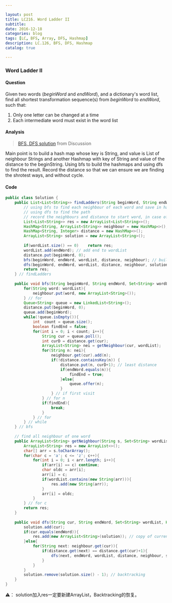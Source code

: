 ```yaml
---

layout: post
title: LC216. Word Ladder II
subtitle: 
date: 2016-12-18
categories: blog
tags: [LC, BFS, Array, DFS, Hashmap]
description: LC.126, BFS, DFS, Hashmap
catalog: true

---
```


### Word Ladder II

#### Question

Given two words (*beginWord* and *endWord*), and a dictionary's word list, find all shortest transformation sequence(s) from *beginWord* to *endWord*, such that:

1. Only one letter can be changed at a time
2. Each intermediate word must exist in the word list

#### Analysis

> [BFS, DFS solution](https://discuss.leetcode.com/topic/27504/my-concise-java-solution-based-on-bfs-and-dfs/2) from Discussion

Main point is to build a hash map whose key is String, and value is List of neighbour Strings and another Hashmap with key of String and value of the distance to the beginString. Using bfs to build the hashmaps and using dfs to find the result. Record the distance so that we can ensure we are finding the shrotest ways, and without cycle. 

#### Code

```java
public class Solution {
    public List<List<String>> findLadders(String beginWord, String endWord, Set<String> wordList) {
        // using bfs to find each neighbour of each word and save in hashmap
        // using dfs to find the path
        // record the neighbours and distance to start word, in case of duplicate or circle
        List<List<String>> res = new ArrayList<List<String>>();
        HashMap<String, ArrayList<String>> neighbour = new HashMap<>();
        HashMap<String, Integer> distance = new HashMap<>();
        ArrayList<String> solution = new ArrayList<String>();
        
        if(wordList.size() == 0)    return res;
        wordList.add(endWord); // add end to wordList
        distance.put(beginWord, 0);
        bfs(beginWord, endWord, wordList, distance, neighbour); // build distance & neighbour
        dfs(beginWord, endWord, wordList, distance, neighbour, solution, res); // dfs search solutions
        return res;
    } // findLadders
    
    public void bfs(String beginWord, String endWord, Set<String> wordList, HashMap<String, Integer> distance, HashMap<String, ArrayList<String>> neighbour){
        for(String word: wordList){
            neighbour.put(word, new ArrayList<String>());
        } // for
        Queue<String> queue = new LinkedList<String>();
        distance.put(beginWord, 0);
        queue.add(beginWord);
        while(!queue.isEmpty()){
            int  count = queue.size();
            boolean findEnd = false;
            for(int i = 0; i < count; i++){
                String cur = queue.poll();
                int curD = distance.get(cur);
                ArrayList<String> nei = getNeighbour(cur, wordList);
                for(String n: nei){
                    neighbour.get(cur).add(n);
                    if(!distance.containsKey(n)) { 
                        distance.put(n, curD+1); // least distance
                        if(endWord.equals(n)){
                            findEnd = true;
                        }else{
                            queue.offer(n);
                        }
                    } // if first visit
                } // for n
                if(findEnd){
                    break;
                }
            } // for
        } // while
    } // bfs
    
    // find all neighbour of one word
    public ArrayList<String> getNeighbour(String s, Set<String> wordList){
        ArrayList<String> res = new ArrayList<>();
        char[] arr = s.toCharArray();
        for(char c = 'a'; c <= 'z'; c++){
            for(int i = 0; i < arr.length; i++){
                if(arr[i] == c) continue;
                char oldc = arr[i];
                arr[i] = c;
                if(wordList.contains(new String(arr))){
                    res.add(new String(arr));
                }
                arr[i] = oldc;
            }
        } // for c
        return res;
    }
    
    public void dfs(String cur, String endWord, Set<String> wordList, HashMap<String, Integer> distance, HashMap<String, ArrayList<String>> neighbour, ArrayList<String> solution, List<List<String>> res){
        solution.add(cur);
        if(cur.equals(endWord)){ 
            res.add(new ArrayList<String>(solution)); // copy of current solution
        }else{
            for(String next: neighbour.get(cur)){
                if(distance.get(next) == distance.get(cur)+1){
                    dfs(next, endWord, wordList, distance, neighbour, solution, res);
                }
            }
        }
        solution.remove(solution.size() - 1); // backtracking
    }
}
```

 ⚠️： solution加入res一定要新建ArrayList，Backtracking的恢复。